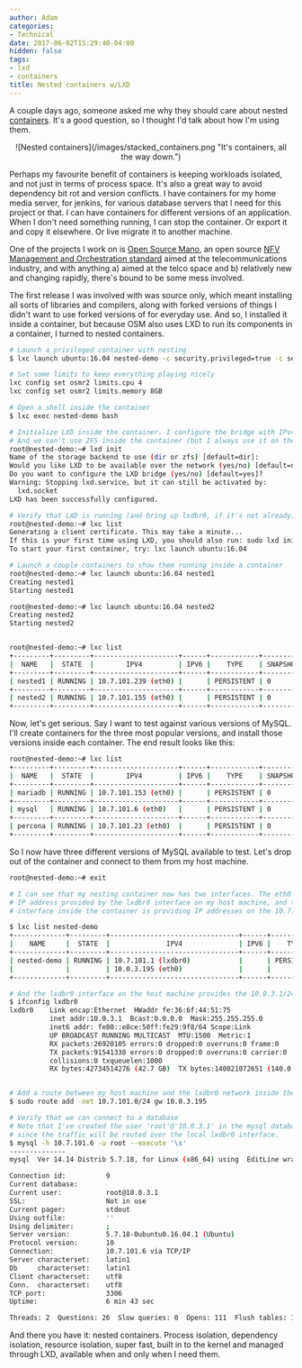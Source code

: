 ```yaml
---
author: Adam
categories:
- Technical
date: 2017-06-02T15:29:40-04:00
hidden: false
tags:
- lxd
- containers
title: Nested containers w/LXD
---
```


A couple days ago, someone asked me why they should care about nested [containers](https://linuxcontainers.org/lxd/introduction/). It's a good question, so I thought I'd talk about how I'm using them.

<center>![Nested containers](/images/stacked_containers.png "It's containers, all the way down.")</center>

Perhaps my favourite benefit of containers is keeping workloads isolated, and not just in terms of process space. It's also a great way to avoid dependency bit rot and version conflicts. I have containers for my home media server, for jenkins, for various database servers that I need for this project or that. I can have containers for different versions of an application. When I don't need something running, I can stop the container. Or export it and copy it elsewhere. Or live migrate it to another machine.

One of the projects I work on is [Open Source Mano](https://osm.etsi.org/), an open source [NFV Management and Orchestration standard](https://www.sdxcentral.com/nfv/definitions/nfv-mano/) aimed at the telecommunications industry, and with anything a) aimed at the telco space and b) relatively new and changing rapidly, there's bound to be some mess involved.

The first release I was involved with was source only, which meant installing all sorts of libraries and compilers, along with forked versions of things I didn't want to use forked versions of for everyday use. And so, I installed it inside a container, but because OSM also uses LXD to run its components in a container, I turned to nested containers.

```bash
# Launch a privileged container with nesting
$ lxc launch ubuntu:16.04 nested-demo -c security.privileged=true -c security.nesting=true

# Set some limits to keep everything playing nicely
lxc config set osmr2 limits.cpu 4
lxc config set osmr2 limits.memory 8GB

# Open a shell inside the container
$ lxc exec nested-demo bash

# Initialize LXD inside the container. I configure the bridge with IPv4, but skip IPv6.
# And we can't use ZFS inside the container (but I always use it on the host!)
root@nested-demo:~# lxd init
Name of the storage backend to use (dir or zfs) [default=dir]: 
Would you like LXD to be available over the network (yes/no) [default=no]? 
Do you want to configure the LXD bridge (yes/no) [default=yes]? 
Warning: Stopping lxd.service, but it can still be activated by:
  lxd.socket
LXD has been successfully configured.

# Verify that LXD is running (and bring up lxdbr0, if it's not already)
root@nested-demo:~# lxc list
Generating a client certificate. This may take a minute...
If this is your first time using LXD, you should also run: sudo lxd init
To start your first container, try: lxc launch ubuntu:16.04

# Launch a couple containers to show them running inside a container
root@nested-demo:~# lxc launch ubuntu:16.04 nested1
Creating nested1
Starting nested1

root@nested-demo:~# lxc launch ubuntu:16.04 nested2
Creating nested2
Starting nested2


root@nested-demo:~# lxc list
+---------+---------+---------------------+------+------------+-----------+
|  NAME   |  STATE  |        IPV4         | IPV6 |    TYPE    | SNAPSHOTS |
+---------+---------+---------------------+------+------------+-----------+
| nested1 | RUNNING | 10.7.101.239 (eth0) |      | PERSISTENT | 0         |
+---------+---------+---------------------+------+------------+-----------+
| nested2 | RUNNING | 10.7.101.155 (eth0) |      | PERSISTENT | 0         |
+---------+---------+---------------------+------+------------+-----------+

```

Now, let's get serious. Say I want to test against various versions of MySQL. I'll create containers for the three most popular versions, and install those versions inside each container. The end result looks like this:

```bash
root@nested-demo:~# lxc list
+---------+---------+---------------------+------+------------+-----------+
|  NAME   |  STATE  |        IPV4         | IPV6 |    TYPE    | SNAPSHOTS |
+---------+---------+---------------------+------+------------+-----------+
| mariadb | RUNNING | 10.7.101.153 (eth0) |      | PERSISTENT | 0         |
+---------+---------+---------------------+------+------------+-----------+
| mysql   | RUNNING | 10.7.101.6 (eth0)   |      | PERSISTENT | 0         |
+---------+---------+---------------------+------+------------+-----------+
| percona | RUNNING | 10.7.101.23 (eth0)  |      | PERSISTENT | 0         |
+---------+---------+---------------------+------+------------+-----------+
```

So I now have three different versions of MySQL available to test. Let's drop out of the container and connect to them from my host machine.

```bash
root@nested-demo:~# exit

# I can see that my nesting container now has two interfaces. The eth0 interface has an 
# IP address provided by the lxdbr0 interface on my host machine, and the lxdbr0 
# interface inside the container is providing IP addresses on the 10.7.101.0/24 network

$ lxc list nested-demo
+-------------+---------+--------------------------------+------+------------+-----------+
|    NAME     |  STATE  |              IPV4              | IPV6 |    TYPE    | SNAPSHOTS |
+-------------+---------+--------------------------------+------+------------+-----------+
| nested-demo | RUNNING | 10.7.101.1 (lxdbr0)            |      | PERSISTENT | 0         |
|             |         | 10.0.3.195 (eth0)              |      |            |           |
+-------------+---------+--------------------------------+------+------------+-----------+

# And the lxdbr0 interface on the host machine provides the 10.0.3.1/24 network:
$ ifconfig lxdbr0
lxdbr0    Link encap:Ethernet  HWaddr fe:36:6f:44:51:75  
          inet addr:10.0.3.1  Bcast:0.0.0.0  Mask:255.255.255.0
          inet6 addr: fe80::e8ce:50ff:fe29:9f8/64 Scope:Link
          UP BROADCAST RUNNING MULTICAST  MTU:1500  Metric:1
          RX packets:26920105 errors:0 dropped:0 overruns:0 frame:0
          TX packets:91541338 errors:0 dropped:0 overruns:0 carrier:0
          collisions:0 txqueuelen:1000 
          RX bytes:42734514276 (42.7 GB)  TX bytes:140021072651 (140.0 GB)


# Add a route between my host machine and the lxdbr0 network inside the container
$ sudo route add -net 10.7.101.0/24 gw 10.0.3.195

# Verify that we can connect to a database
# Note that I've created the user 'root'@'10.0.3.1' in the mysql database,
# since the traffic will be routed over the local lxdbr0 interface.
$ mysql -h 10.7.101.6 -u root --execute '\s'
--------------
mysql  Ver 14.14 Distrib 5.7.18, for Linux (x86_64) using  EditLine wrapper

Connection id:          9
Current database:
Current user:           root@10.0.3.1
SSL:                    Not in use
Current pager:          stdout
Using outfile:          ''
Using delimiter:        ;
Server version:         5.7.18-0ubuntu0.16.04.1 (Ubuntu)
Protocol version:       10
Connection:             10.7.101.6 via TCP/IP
Server characterset:    latin1
Db     characterset:    latin1
Client characterset:    utf8
Conn.  characterset:    utf8
TCP port:               3306
Uptime:                 6 min 43 sec

Threads: 2  Questions: 26  Slow queries: 0  Opens: 111  Flush tables: 1  Open tables: 104  Queries per second avg: 0.064
```

And there you have it: nested containers. Process isolation, dependency isolation, resource isolation, super fast, built in to the kernel and managed through LXD, available when and only when I need them.






